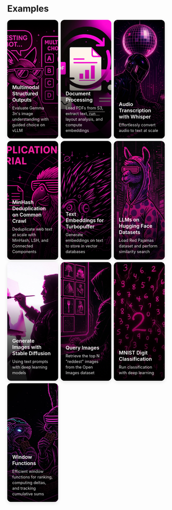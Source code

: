 # Examples

<div class="examples-grid">
  <div class="example-card">
    <a href="./mm_structured_outputs" class="example-image-link">
      <div class="example-image">
        <img src="../img/mm-structured-outputs-cover.png" alt="Multimodal Structured Outputs Cover" onerror="this.style.display='none'; this.nextElementSibling.style.display='flex';">
        <div class="example-placeholder" style="display: none; background: linear-gradient(135deg, #36d1dc 0%, #5b86e5 100%);">
          <span>📃</span>
        </div>
        <div class="example-overlay">
          <h3>Multimodal Structured Outputs</h3>
          <p>Evaluate Gemma 3n's image understanding with guided choice on vLLM</p>
        </div>
      </div>
    </a>
  </div>

  <div class="example-card">
    <a href="./document-processing" class="example-image-link">
      <div class="example-image">
        <img src="../img/document-processing-cover.jpg" alt="Document Processing">
        <div class="example-overlay example-overlay-dark">
          <h3>Document Processing</h3>
          <p>Load PDFs from S3, extract text, run layout analysis, and compute embeddings</p>
        </div>
      </div>
    </a>
  </div>

  <div class="example-card">
    <a href="./audio-transcription" class="example-image-link">
      <div class="example-image">
        <img src="../img/audio-transcription-cover.jpg" alt="Audio Transcription">
        <div class="example-overlay">
          <h3>Audio Transcription with Whisper</h3>
          <p>Effortlessly convert audio to text at scale</p>
        </div>
      </div>
    </a>
  </div>

  <div class="example-card">
    <a href="./minhash-dedupe" class="example-image-link">
      <div class="example-image">
        <img src="../img/minhash-dedupe-cover.png" alt="MinHash Deduplication" onerror="this.style.display='none'; this.nextElementSibling.style.display='flex';">
        <div class="example-placeholder" style="display: none; background: linear-gradient(135deg, #36d1dc 0%, #5b86e5 100%);">
          <span>📃</span>
        </div>
        <div class="example-overlay">
          <h3>MinHash Deduplication on Common Crawl</h3>
          <p>Deduplicate web text at scale with MinHash, LSH, and Connected Components</p>
        </div>
      </div>
    </a>
  </div>

  <div class="example-card">
    <a href="./text-embeddings" class="example-image-link">
      <div class="example-image">
        <img src="../img/text-embeddings-cover.jpg" alt="Text Embeddings" onerror="this.style.display='none'; this.nextElementSibling.style.display='flex';">
        <div class="example-placeholder" style="display: none; background: linear-gradient(135deg, #667eea 0%, #764ba2 100%);">
          <span>📊</span>
        </div>
        <div class="example-overlay">
          <h3>Text Embeddings for Turbopuffer</h3>
          <p>Generate embeddings on text to store in vector databases</p>
        </div>
      </div>
    </a>
  </div>

  <div class="example-card">
    <a href="./llms-red-pajamas" class="example-image-link">
      <div class="example-image">
        <img src="../img/llms-red-pajamas-cover.jpg" alt="LLMs on Red Pajamas" onerror="this.style.display='none'; this.nextElementSibling.style.display='flex';">
        <div class="example-placeholder" style="display: none; background: linear-gradient(135deg, #f093fb 0%, #f5576c 100%);">
          <span>🤖</span>
        </div>
        <div class="example-overlay">
          <h3>LLMs on Hugging Face Datasets</h3>
          <p>Load Red Pajamas dataset and perform similarity search</p>
        </div>
      </div>
    </a>
  </div>

  <div class="example-card">
    <a href="./image-generation" class="example-image-link">
      <div class="example-image">
        <img src="../img/image-generation-cover.jpg" alt="Image Generation" onerror="this.style.display='none'; this.nextElementSibling.style.display='flex';">
        <div class="example-placeholder" style="display: none; background: linear-gradient(135deg, #4facfe 0%, #00f2fe 100%);">
          <span>🎨</span>
        </div>
        <div class="example-overlay example-overlay-dark">
          <h3>Generate Images with Stable Diffusion</h3>
          <p>Using text prompts with deep learning models</p>
        </div>
      </div>
    </a>
  </div>

  <div class="example-card">
    <a href="./querying-images" class="example-image-link">
      <div class="example-image">
        <img src="../img/querying-images-cover.jpg" alt="Image Querying" onerror="this.style.display='none'; this.nextElementSibling.style.display='flex';">
        <div class="example-placeholder" style="display: none; background: linear-gradient(135deg, #fa709a 0%, #fee140 100%);">
          <span>🔍</span>
        </div>
        <div class="example-overlay">
          <h3>Query Images</h3>
          <p>Retrieve the top N "reddest" images from the Open Images dataset</p>
        </div>
      </div>
    </a>
  </div>

  <div class="example-card">
    <a href="./mnist" class="example-image-link">
      <div class="example-image">
        <img src="../img/mnist-cover.jpg" alt="MNIST Classification" onerror="this.style.display='none'; this.nextElementSibling.style.display='flex';">
        <div class="example-placeholder" style="display: none; background: linear-gradient(135deg, #a8edea 0%, #fed6e3 100%);">
          <span>🔢</span>
        </div>
        <div class="example-overlay">
          <h3>MNIST Digit Classification</h3>
          <p>Run classification with deep learning</p>
        </div>
      </div>
    </a>
  </div>

  <div class="example-card">
    <a href="./window-functions" class="example-image-link">
      <div class="example-image">
        <img src="../img/window-functions-cover.jpg" alt="Window Functions" onerror="this.style.display='none'; this.nextElementSibling.style.display='flex';">
        <div class="example-placeholder" style="display: none; background: linear-gradient(135deg, #ffecd2 0%, #fcb69f 100%);">
          <span>📈</span>
        </div>
        <div class="example-overlay">
          <h3>Window Functions</h3>
          <p>Efficient window functions for ranking, computing deltas, and tracking cumulative sums</p>
        </div>
      </div>
    </a>
  </div>
</div>

<style>
.examples-grid {
  display: grid;
  grid-template-columns: repeat(3, 1fr);
  gap: 0.5rem;
  margin: 0.5rem 0;
}

.example-card {
  border-radius: 12px;
  overflow: hidden;
  box-shadow: 0 4px 12px rgba(0, 0, 0, 0.1);
  transition: transform 0.2s ease, box-shadow 0.2s ease;
  background: white;
}

.example-card:hover {
  transform: translateY(-4px);
  box-shadow: 0 8px 24px rgba(0, 0, 0, 0.15);
}

.example-image {
  position: relative;
  height: 380px;
  overflow: hidden;
}

.example-image img {
  width: 100%;
  height: 100%;
  object-fit: cover;
  transition: transform 0.3s ease;
}

.example-placeholder {
  position: absolute;
  top: 0;
  left: 0;
  width: 100%;
  height: 100%;
  display: flex;
  align-items: center;
  justify-content: center;
  font-size: 3rem;
  color: white;
  text-shadow: 0 2px 4px rgba(0, 0, 0, 0.3);
}

.example-image::after {
  content: "";
  position: absolute;
  top: 0;
  left: 0;
  right: 0;
  bottom: 0;
  z-index: 1;
  pointer-events: none;
}

.example-card:hover .example-image img {
  transform: scale(1.05);
}

.example-image-link {
  display: block;
  text-decoration: none;
  color: inherit;
  cursor: pointer;
}

.example-image-link:hover {
  text-decoration: none;
  color: inherit;
}

.example-overlay {
  position: absolute;
  top: 0;
  right: 0;
  bottom: 0;
  left: 0;
  background: linear-gradient(to top, rgba(0, 0, 0, 0.8) 12%, rgba(0, 0, 0, 0.4) 35%, rgba(0, 0, 0, 0) 65%);
  color: white;
  padding: 1.5rem 1rem 1rem;
  display: flex;
  flex-direction: column;
  justify-content: flex-end;
  z-index: 2;
}

.example-overlay h3 {
  margin: 0 0 0.5rem 0;
  font-size: 1rem;
  font-weight: 600;
}

.example-overlay p {
  margin: 0;
  font-size: 0.8rem;
  opacity: 0.9;
  line-height: 1.4;
}

.example-overlay-dark {
  background: linear-gradient(to top, rgba(0, 0, 0, 0.9) 12%, rgba(0, 0, 0, 0.6) 35%, rgba(0, 0, 0, 0) 65%);
}

@media (max-width: 768px) {
  .examples-grid {
    grid-template-columns: 1fr;
    gap: 1.5rem;
  }

  .example-image {
    height: 180px;
  }

  .example-overlay {
    padding: 1rem 0.75rem 0.75rem;
  }

  .example-overlay h3 {
    font-size: 1rem;
  }

  .example-overlay p {
    font-size: 0.65rem;
  }
}
</style>
